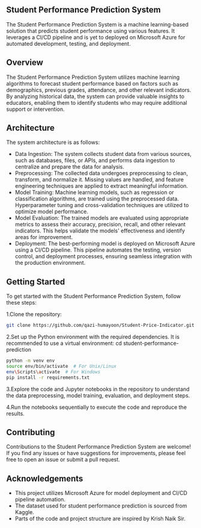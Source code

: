 ## Student Performance Prediction System
The Student Performance Prediction System is a machine learning-based solution that predicts student performance using various features. It leverages a CI/CD pipeline and is yet to deployed on Microsoft Azure for automated development, testing, and deployment.

## Overview
The Student Performance Prediction System utilizes machine learning algorithms to forecast student performance based on factors such as demographics, previous grades, attendance, and other relevant indicators. By analyzing historical data, the system can provide valuable insights to educators, enabling them to identify students who may require additional support or intervention.

## Architecture
The system architecture is as follows:

* Data Ingestion: The system collects student data from various sources, such as databases, files, or APIs, and performs data ingestion to centralize and prepare the data for analysis.
* Preprocessing: The collected data undergoes preprocessing to clean, transform, and normalize it. Missing values are handled, and feature engineering techniques are applied to extract meaningful information.
* Model Training: Machine learning models, such as regression or classification algorithms, are trained using the preprocessed data. Hyperparameter tuning and cross-validation techniques are utilized to optimize model performance.
* Model Evaluation: The trained models are evaluated using appropriate metrics to assess their accuracy, precision, recall, and other relevant indicators. This helps validate the models' effectiveness and identify areas for improvement.
* Deployment: The best-performing model is deployed on Microsoft Azure using a CI/CD pipeline. This pipeline automates the testing, version control, and deployment processes, ensuring seamless integration with the production environment.
## Getting Started
To get started with the Student Performance Prediction System, follow these steps:

1.Clone the repository:

```bash
git clone https://github.com/qazi-humayoon/Student-Price-Indicator.git
```


2.Set up the Python environment with the required dependencies. It is recommended to use a virtual environment:
cd student-performance-prediction

```bash
python -m venv env
source env/bin/activate  # For Unix/Linux
env\Scripts\activate  # For Windows
pip install -r requirements.txt
```
3.Explore the code and Jupyter notebooks in the repository to understand the data preprocessing, model training, evaluation, and deployment steps.

4.Run the notebooks sequentially to execute the code and reproduce the results.

## Contributing
Contributions to the Student Performance Prediction System are welcome! If you find any issues or have suggestions for improvements, please feel free to open an issue or submit a pull request.

## Acknowledgements
* This project utilizes Microsoft Azure for model deployment and CI/CD pipeline automation.
* The dataset used for student performance prediction is sourced from Kaggle.
* Parts of the code and project structure are inspired by Krish Naik Sir.
